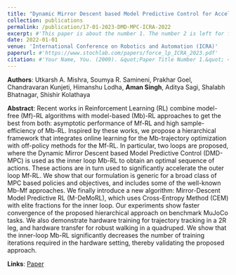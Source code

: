 ```yaml
---
title: "Dynamic Mirror Descent based Model Predictive Control for Accelerating Robot Learning"
collection: publications
permalink: /publication/17-01-2023-DMD-MPC-ICRA-2022
excerpt: #'This paper is about the number 1. The number 2 is left for future work.'
date: 2022-01-01
venue: 'International Conference on Robotics and Automation (ICRA)'
paperurl: #'https://www.stochlab.com/papers/force_lp_ICRA_2023.pdf'
citation: #'Your Name, You. (2009). &quot;Paper Title Number 1.&quot; <i>Journal 1</i>. 1(1).'
---
```


**Authors**: Utkarsh A. Mishra, Soumya R. Samineni, Prakhar Goel, Chandravaran Kunjeti, Himanshu Lodha, **Aman Singh**, Aditya Sagi, Shalabh Bhatnagar, Shishir Kolathaya

**Abstract**: Recent works in Reinforcement Learning (RL) combine model-free (Mf)-RL algorithms with model-based (Mb)-RL approaches to get the best from both: asymptotic performance of Mf-RL and high sample-efficiency of Mb-RL. Inspired by these works, we propose a hierarchical framework that integrates online learning for the Mb-trajectory optimization with off-policy methods for the Mf-RL. In particular, two loops are proposed, where the Dynamic Mirror Descent based Model Predictive Control (DMD-MPC) is used as the inner loop Mb-RL to obtain an optimal sequence of actions. These actions are in turn used to significantly accelerate the outer loop Mf-RL. We show that our formulation is generic for a broad class of MPC based policies and objectives, and includes some of the well-known Mb-Mf approaches. We finally introduce a new algorithm: Mirror-Descent Model Predictive RL (M-DeMoRL), which uses Cross-Entropy Method (CEM) with elite fractions for the inner loop. Our experiments show faster convergence of the proposed hierarchical approach on benchmark MuJoCo tasks. We also demonstrate hardware training for trajectory tracking in a 2R leg, and hardware transfer for robust walking in a quadruped. We show that the inner-loop Mb-RL significantly decreases the number of training iterations required in the hardware setting, thereby validating the proposed approach.

**Links**: [Paper](https://arxiv.org/pdf/2112.02999.pdf)